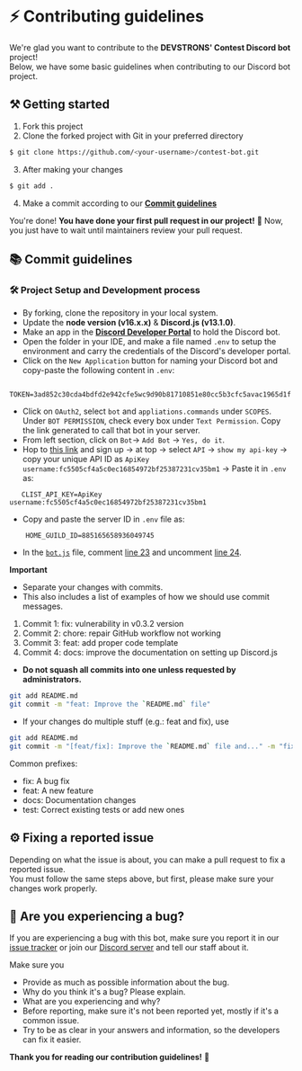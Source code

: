 # ⚡ Contributing guidelines

We're glad you want to contribute to the **DEVSTRONS' Contest Discord bot** project!\
Below, we have some basic guidelines when contributing to our Discord bot project.

## ⚒ Getting started

1. Fork this project
2. Clone the forked project with Git in your preferred directory

```bash
$ git clone https://github.com/<your-username>/contest-bot.git
```

3. After making your changes

```bash
$ git add .
```

4. Make a commit according to our [**Commit guidelines**](#📚-commit-guidelines)

You're done! **You have done your first pull request in our project!** 🚀
Now, you just have to wait until maintainers review your pull request.

## 📚 Commit guidelines

### 🛠️ Project Setup and Development process

- By forking, clone the repository in your local system.
- Update the **node version (v16.x.x)** & **Discord.js (v13.1.0)**.
- Make an app in the [**Discord Developer Portal**](https://discord.com/developers/applications) to hold the Discord bot.
- Open the folder in your IDE, and make a file named `.env` to setup the environment and carry the credentials of the Discord's developer portal.
- Click on the `New Application` button for naming your Discord bot and copy-paste the following content in `.env`:

```
    TOKEN=3ad852c30cda4bdfd2e942cfe5wc9d90b81710851e80cc5b3cfc5avac1965d1f
```

- Click on `OAuth2`, select `bot` and `appliations.commands` under `SCOPES`. Under `BOT PERMISSION`, check every box under `Text Permission`. Copy the link generated to call that bot in your server.
- From left section, click on `Bot`-> `Add Bot` -> `Yes, do it`.
- Hop to [this link](https://clist.by/) and sign up -> <your-username> at top -> select `API` -> `show my api-key` -> copy your unique API ID as `ApiKey username:fc5505cf4a5c0ec16854972bf25387231cv35bm1` -> Paste it in `.env` as:

```
   CLIST_API_KEY=ApiKey username:fc5505cf4a5c0ec16854972bf25387231cv35bm1
```

- Copy and paste the server ID in `.env` file as:

```
    HOME_GUILD_ID=885165658936049745
```

- In the [`bot.js`](https://github.com/devstrons/contest-bot/blob/main/bot.js) file, comment [line 23](https://github.com/devstrons/contest-bot/blob/main/bot.js#L23) and uncomment [line 24](https://github.com/devstrons/contest-bot/blob/main/bot.js#L24).

**Important**

- Separate your changes with commits.
- This also includes a list of examples of how we should use commit messages.

1. Commit 1: fix: vulnerability in v0.3.2 version
2. Commit 2: chore: repair GitHub workflow not working
3. Commit 3: feat: add proper code template
4. Commit 4: docs: improve the documentation on setting up Discord.js

- **Do not squash all commits into one unless requested by administrators.**

```bash
git add README.md
git commit -m "feat: Improve the `README.md` file"
```

- If your changes do multiple stuff (e.g.: feat and fix), use

```bash
git add README.md
git commit -m "[feat/fix]: Improve the `README.md` file and..." -m "fix some typos and errors.";
```

Common prefixes:

- fix: A bug fix
- feat: A new feature
- docs: Documentation changes
- test: Correct existing tests or add new ones

## ⚙ Fixing a reported issue

Depending on what the issue is about, you can make a pull request to fix a reported issue.\
You must follow the same steps above, but first, please make sure your changes work properly.

## 👀 Are you experiencing a bug?

If you are experiencing a bug with this bot, make sure you report it in our [issue tracker](https://github.com/devstrons/contest-bot/issues) or join our [Discord server](https://discord.gg/SNNTC7ZKGz) and tell our staff about it.

Make sure you

- Provide as much as possible information about the bug.
- Why do you think it's a bug? Please explain.
- What are you experiencing and why?
- Before reporting, make sure it's not been reported yet, mostly if it's a common issue.
- Try to be as clear in your answers and information, so the developers can fix it easier.

**Thank you for reading our contribution guidelines!** 🎉
